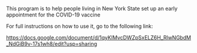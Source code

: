 This program is to help people living in New York State set up an early appointment for the COVID-19 vaccine

For full instructions on how to use it, go to the following link:

https://docs.google.com/document/d/1qyKIMvcDWZpSxELZ6H_RlwNGbdM_NdGiB9v-17s1wh8/edit?usp=sharing
